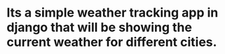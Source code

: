 # Its a simple weather tracking app in django that will be showing the current weather for different cities.
